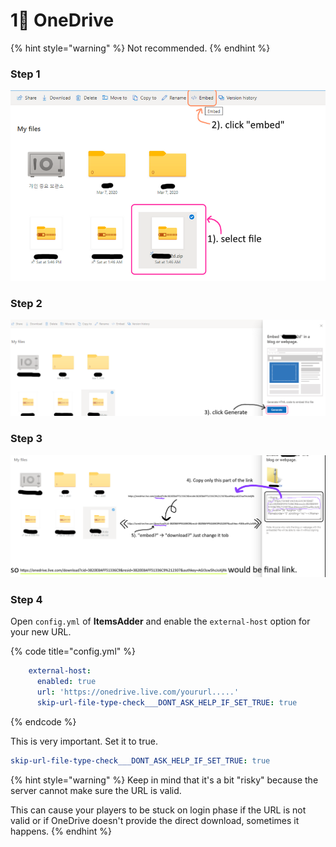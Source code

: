 # 1⃣ OneDrive

{% hint style="warning" %}
Not recommended.
{% endhint %}

### Step 1

![](<../../.gitbook/assets/image (52) (1) (1) (1) (1).png>)

### Step 2

![](<../../.gitbook/assets/image (43) (1) (1).png>)

### Step 3

![](<../../.gitbook/assets/image (53) (1) (1).png>)

### Step 4

Open `config.yml` of **ItemsAdder** and enable the `external-host` option for your new URL.

{% code title="config.yml" %}
```yaml
    external-host:
      enabled: true
      url: 'https://onedrive.live.com/yoururl.....'
      skip-url-file-type-check___DONT_ASK_HELP_IF_SET_TRUE: true
```
{% endcode %}

This is very important. Set it to true.

```yaml
skip-url-file-type-check___DONT_ASK_HELP_IF_SET_TRUE: true
```

{% hint style="warning" %}
Keep in mind that it's a bit "risky" because the server cannot make sure the URL is valid.

This can cause your players to be stuck on login phase if the URL is not valid or if OneDrive doesn't provide the direct download, sometimes it happens.
{% endhint %}
